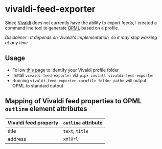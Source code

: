 # vivaldi-feed-exporter

Since [Vivaldi](https://vivaldi.com) does not currently have the ability to export feeds,
I created a command line tool to generate [OPML](http://opml.org) based on a profile.

*Disclaimer : It depends on Vivaldi's implementation, so it may stop working at any time*

## Usage

- Follow [this page](https://help.vivaldi.com/desktop/tools/import-and-export-browser-data/#Transfer_the_full_Vivaldi_browser_profile) 
  to identify your Vivaldi profile folder
- Install `vivaldi-feed-exporter` via `pipx install vivaldi-feed-exporter`
- Running `vivaldi-feed-exporter <profile folder path>` will output OPML to standard output

## Mapping of Vivaldi feed properties to OPML `outline` element attributes

Vivaldi feed property |`outline` attribute
-|-
title|`text`, `title`
address|`xmlUrl`
